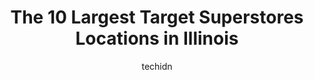 ---
layout: ampstory
image: https://i0.wp.com/paketmu.com/wp-content/uploads/2023/06/target-0-in-illinois-1686365511.jpeg?resize=640,853
author: techidn
featured: false
description: Explore the diverse Target Superstore scene in Illinois, home to an incredible selection of 10 establishments catering to every taste. Whether youre in search of iconic favorites or undisco
title: The 10 Largest Target Superstores Locations in Illinois
cover:
   title: The 10 Largest Target Superstores Locations in Illinois
   subtitle: RICKPATE
   background: https://paketmu.com/wp-content/uploads/2023/06/target-0-in-illinois-1686365511.jpeg

pages: 
 - layout: thirds
   top: <h1>#1 Target</h1>
   bottom: "<p>Pretty convenient location! Love coming here always find it pretty well organized and clean. Customer service is always excellent. They dont provide drive up service b</p>"
   background: https://paketmu.com/wp-content/uploads/2023/06/target-1-in-illinois-1686365512.jpeg
   backgroundblur: true
 - layout: thirds
   top: <h1>#2 Target</h1>
   bottom: "<p>On 2/27/23 I went into this store to pick up a few items and and online pickup order. When I went to self-check out register which I am fully aware has high definition ca</p>"
   background: https://paketmu.com/wp-content/uploads/2023/06/target-2-in-illinois-1686365512.jpeg
   cta:
      link: https://paketmu.com/the-10-largest-target-superstores-locations-in-illinois/
      text: The 10 Largest Target Superstores Locations in Illinois
 - layout: thirds
   top: <h1>#3 Target</h1>
   bottom: "<p>Wilson Yard is my favorite Target. Its huge, with groceries, pet and office supplies, clothes, seasonal items, patio furniture, and car supplies on the first floor. Th</p>"
   background: https://paketmu.com/wp-content/uploads/2023/06/target-3-in-illinois-1686365513.jpeg
   cta:
      link: https://paketmu.com/the-10-largest-target-superstores-locations-in-illinois/
      text: The 10 Largest Target Superstores Locations in Illinois
 - layout: thirds
   top: <h1>#4 Target</h1>
   bottom: "<p>1154 S Clark St, Chicago, IL 60605, United States</p>"
   background: https://images.unsplash.com/photo-1533735380053-eb8d0759b24a?ixlib=rb-4.0.3&ixid=MnwxMjA3fDB8MHxwaG90by1wYWdlfHx8fGVufDB8fHx8&auto=format&fit=crop&w=640&h=853&q=80
   cta:
      link: https://paketmu.com/the-10-largest-target-superstores-locations-in-illinois/
      text: The 10 Largest Target Superstores Locations in Illinois
 - layout: thirds
   top: <h1>#5 Target</h1>
   bottom: "<p>1235 E Higgins Rd, Schaumburg, IL 60173, United States</p>"
   background: https://images.unsplash.com/photo-1488554378835-f7acf46e6c98?ixlib=rb-4.0.3&ixid=MnwxMjA3fDB8MHxwaG90by1wYWdlfHx8fGVufDB8fHx8&auto=format&fit=crop&w=640&h=853&q=80
   cta:
      link: https://paketmu.com/the-10-largest-target-superstores-locations-in-illinois/
      text: The 10 Largest Target Superstores Locations in Illinois
 - layout: thirds
   top: <h1>#6 Target</h1>
   bottom: "<p>4433 S Pulaski Rd, Chicago, IL 60632, United States</p>"
   background: https://images.unsplash.com/photo-1515405295579-ba7b45403062?ixlib=rb-4.0.3&ixid=MnwxMjA3fDB8MHxwaG90by1wYWdlfHx8fGVufDB8fHx8&auto=format&fit=crop&w=640&h=853&q=80
   cta:
      link: https://paketmu.com/the-10-largest-target-superstores-locations-in-illinois/
      text: The 10 Largest Target Superstores Locations in Illinois
 - layout: thirds
   top: <h1>#7 Target</h1>
   bottom: "<p>2901 S Cicero Ave, Cicero, IL 60804, United States</p>"
   background: https://images.unsplash.com/photo-1574169208507-84376144848b?ixlib=rb-4.0.3&ixid=MnwxMjA3fDB8MHxwaG90by1wYWdlfHx8fGVufDB8fHx8&auto=format&fit=crop&w=640&h=853&q=80
   cta:
      link: https://paketmu.com/the-10-largest-target-superstores-locations-in-illinois/
      text: The 10 Largest Target Superstores Locations in Illinois
 - layout: thirds
   middle: Continue reading...
   background: https://images.unsplash.com/photo-1547366785-564103df7e13?ixlib=rb-4.0.3&ixid=MnwxMjA3fDB8MHxwaG90by1wYWdlfHx8fGVufDB8fHx8&auto=format&fit=crop&w=640&h=853&q=80
   cta:
      link: https://paketmu.com/the-10-largest-target-superstores-locations-in-illinois/
      text: The 10 Largest Target Superstores Locations in Illinois
      
---